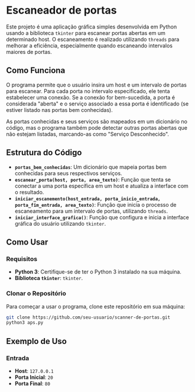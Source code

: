 # Escaneador de portas
Este projeto é uma aplicação gráfica simples desenvolvida em Python usando a biblioteca `tkinter` para escanear portas abertas em um determinado host. O escaneamento é realizado utilizando `threads` para melhorar a eficiência, especialmente quando escaneando intervalos maiores de portas.

## Como Funciona

O programa permite que o usuário insira um host e um intervalo de portas para escanear. Para cada porta no intervalo especificado, ele tenta estabelecer uma conexão. Se a conexão for bem-sucedida, a porta é considerada "aberta" e o serviço associado a essa porta é identificado (se estiver listado nas portas bem conhecidas).

As portas conhecidas e seus serviços são mapeados em um dicionário no código, mas o programa também pode detectar outras portas abertas que não estejam listadas, marcando-as como "Serviço Desconhecido".

## Estrutura do Código

- **`portas_bem_conhecidas`**: Um dicionário que mapeia portas bem conhecidas para seus respectivos serviços.
- **`escanear_porta(host, porta, area_texto)`**: Função que tenta se conectar a uma porta específica em um host e atualiza a interface com o resultado.
- **`iniciar_escanemento(host_entrada, porta_inicio_entrada, porta_fim_entrada, area_texto)`**: Função que inicia o processo de escaneamento para um intervalo de portas, utilizando `threads`.
- **`iniciar_interface_grafica()`**: Função que configura e inicia a interface gráfica do usuário utilizando `tkinter`.

## Como Usar

### Requisitos

- **Python 3**: Certifique-se de ter o Python 3 instalado na sua máquina.
- **Biblioteca `tkinter`**: `tkinter`.

### Clonar o Repositório

Para começar a usar o programa, clone este repositório em sua máquina:

```bash
git clone https://github.com/seu-usuario/scanner-de-portas.git
python3 aps.py
```

## Exemplo de Uso

### Entrada

- **Host**: `127.0.0.1`
- **Porta Inicial**: `20`
- **Porta Final**: `80`
